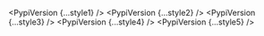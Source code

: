 <script>
  import { PypiVersion } from 'svelte-shields'
  import type { PypiVersionPropsType } from 'svelte-shields';

  const style1: PypiVersionPropsType = {
    packageName: 'vennfig',
    style: 'flat',
  }
  const style2: PypiVersionPropsType = {
    packageName: 'vennfig',
    style: 'flat-square',
  }
  const style3: PypiVersionPropsType = {
    packageName: 'vennfig',
    style: 'for-the-badge',
  }
  const style4: PypiVersionPropsType = {
    packageName: 'vennfig',
    style: 'plastic',
  }
  const style5: PypiVersionPropsType = {
    packageName: 'vennfig',
    style: 'social',
  }
</script>

<PypiVersion {...style1} />
<PypiVersion {...style2} />
<PypiVersion {...style3} />
<PypiVersion {...style4} />
<PypiVersion {...style5} />
